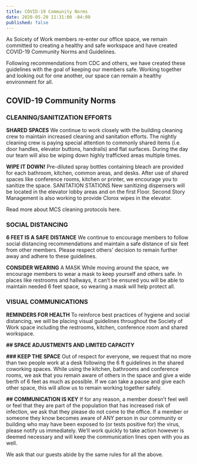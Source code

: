 ```yaml
---
title: COVID-19 Community Norms
date: 2020-05-20 11:31:00 -04:00
published: false
---
```


As Soicety of Work members re-enter our office space, we remain committed to creating a healthy and safe workspace and have created COVID-19 Community Norms and Guidelines.

Following recommendations from CDC and others, we have created these guidelines with the goal of keeping our members safe. Working together and looking out for one another, our space can remain a healthy environment for all.

## COVID-19 Community Norms 

### **CLEANING/SANITIZATION EFFORTS**

**SHARED SPACES** We continue to work closely with the building cleaning crew to maintain increased cleaning and sanitation efforts. The nightly cleaning crew is paying special attention to commonly shared items (i.e. door handles, elevator buttons, handrails) and flat surfaces. During the day our team will also be wiping down highly trafficked areas multiple times.

**WIPE IT DOWN!** Pre-diluted spray bottles containing bleach are provided for each bathroom, kitchen, common areas, and desks. After use of shared spaces like conference rooms, kitchen or printer, we encourage you to sanitize the space.
SANITATION STATIONS New sanitizing dispensers will be located in the elevator lobby areas and on the first Floor. Second Story Management is also working to provide Clorox wipes in the elevator.

Read more about MCS cleaning protocols here.

### **SOCIAL DISTANCING**

**6 FEET IS A SAFE DISTANCE** We continue to encourage members to follow social distancing recommendations and maintain a safe distance of six feet from other members. Please respect others' decision to remain further away and adhere to these guidelines.

**CONSIDER WEARING** A MASK While moving around the space, we encourage members to wear a mask to keep yourself and others safe. In places like restrooms and hallways, it can’t be ensured you will be able to maintain needed 6 feet space, so wearing a mask will help protect all.

### VISUAL COMMUNICATIONS

**REMINDERS FOR HEALTH** To reinforce best practices of hygiene and social distancing, we will be placing visual guidelines throughout the Society of Work space including the restrooms, kitchen, conference room and shared workspace.

**## SPACE ADJUSTMENTS AND LIMITED CAPACITY**

**### KEEP THE SPACE** Out of respect for everyone, we request that no more than two people work at a desk following the 6 ft guidelines in the shared coworking spaces. While using the kitchen, bathrooms and conference rooms, we ask that you remain aware of others in the space and give a wide berth of 6 feet as much as possible. If we can take a pause and give each other space, this will allow us to remain working together safely. 
 
**## COMMUNICATION IS KEY**
If for any reason, a member doesn’t feel well or feel that they are part of the population that has increased risk of infection, we ask that they please do not come to the office. If a member or someone they know becomes aware of ANY person in our community or building who may have been exposed to (or tests positive for) the virus, please notify us immediately. We’ll work quickly to take action however is deemed necessary and will keep the communication lines open with you as well.

We ask that our guests abide by the same rules for all the above.
